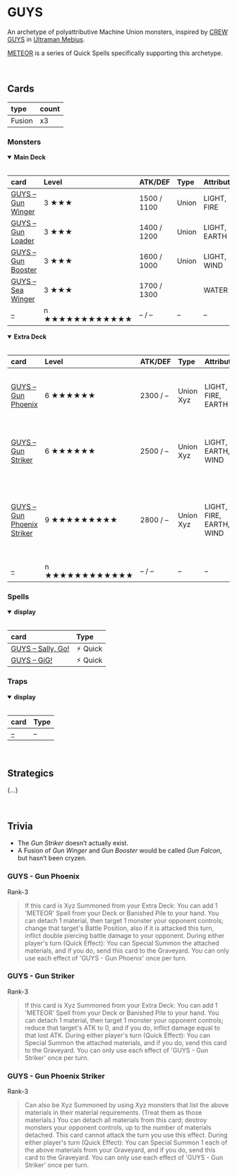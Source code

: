 # GUYS

An archetype of polyattributive Machine Union monsters, inspired by [CREW GUYS](https://ultra.fandom.com/wiki/GUYS_(Guards_for_UtilitY_Situation)) in [Ultraman Mebius](https://ultra.fandom.com/wiki/Ultraman_Mebius_(character)).

[METEOR](METEOR.md) is a series of Quick Spells specifically supporting this archetype.


<br>


## Cards

| type | count |
| :--- | :---- |
| Fusion | x3 |

### Monsters

<details open>
  <summary> <b> Main Deck </b> </summary> <br>

| card | Level | ATK/DEF | Type | Attribute |
| :--- | :---- | :------ | :--- | :-------- |
| [GUYS – Gun Winger](../cards/monsters/standard/–.md) | 3 ★★★ | 1500 / 1100 | Union | LIGHT, FIRE |
| [GUYS – Gun Loader](../cards/monsters/standard/–.md) | 3 ★★★ | 1400 / 1200 | Union | LIGHT, EARTH |
| [GUYS – Gun Booster](../cards/monsters/standard/–.md) | 3 ★★★ | 1600 / 1000 | Union | LIGHT, WIND |
| [GUYS – Sea Winger](../cards/monsters/standard/–.md) | 3 ★★★ | 1700 / 1300 | | WATER |
| [–](../cards/monsters/standard/–.md) | n ★★★★★★★★★★★★ | – / – | – | – |

</details>

<details open>
  <summary> <b> Extra Deck </b> </summary> <br>

| card | Level | ATK/DEF | Type | Attribute | material |
| :--- | :---- | :------ | :--- | :-------- | :------- |
| [GUYS – Gun Phoenix](../cards/monsters/–/–.md) | 6 ★★★★★★ | 2300 / – | Union Xyz | LIGHT, FIRE, EARTH | *GUYS – Gun Winger* + *GUYS – Gun Loader* |
| [GUYS – Gun Striker](../cards/monsters/–/–.md) | 6 ★★★★★★ | 2500 / – | Union Xyz | LIGHT, EARTH, WIND | *GUYS – Gun Loader* + *GUYS – Gun Booster* |
| [GUYS – Gun Phoenix Striker](../cards/monsters/–/–.md) | 9 ★★★★★★★★★ | 2800 / – | Union Xyz | LIGHT, FIRE, EARTH, WIND | *GUYS – Gun Winger* + *GUYS – Gun Loader* + *GUYS – Gun Booster* |
| [–](../cards/monsters/–/–.md) | n ★★★★★★★★★★★★ | – / – | – | – | – |

</details>

### Spells

<details open>
  <summary> <b> display </b> </summary> <br>

| card | Type |
| :--- | :--- |
| [GUYS – Sally, Go!](../cards/spells/–/–.md) | ⚡︎ Quick |
| [GUYS – GiG!](../cards/spells/–/–.md) | ⚡︎ Quick |

</details>

### Traps

<details open>
  <summary> <b> display </b> </summary> <br>

| card | Type |
| :--- | :--- |
| [–](../cards/traps/–/–.md) | – |

</details>


<br>


## Strategics

{...}


<br>


## Trivia

- The *Gun Striker* doesn’t actually exist.
- A Fusion of *Gun Winger* and *Gun Booster* would be called *Gun Falcon*, but hasn’t been cryzen.


### GUYS - Gun Phoenix
Rank-3
> If this card is Xyz Summoned from your Extra Deck: You can add 1 'METEOR' Spell from your Deck or Banished Pile to your hand. You can detach 1 material, then target 1 monster your opponent controls; change that target's Battle Position, also if it is attacked this turn, inflict double piercing battle damage to your opponent. During either player's turn (Quick Effect): You can Special Summon the attached materials, and if you do, send this card to the Graveyard. You can only use each effect of 'GUYS - Gun Phoenix' once per turn.

### GUYS - Gun Striker
Rank-3
> If this card is Xyz Summoned from your Extra Deck: You can add 1 'METEOR' Spell from your Deck or Banished Pile to your hand. You can detach 1 material, then target 1 monster your opponent controls; reduce that target's ATK to 0, and if you do, inflict damage equal to that lost ATK. During either player's turn (Quick Effect): You can Special Summon the attached materials, and if you do, send this card to the Graveyard. You can only use each effect of 'GUYS - Gun Striker' once per turn.

### GUYS - Gun Phoenix Striker
Rank-3
> Can also be Xyz Summoned by using Xyz monsters that list the above materials in their material requirements. (Treat them as those materials.) You can detach all materials from this card; destroy monsters your opponent controls, up to the number of materials detached. This card cannot attack the turn you use this effect. During either player's turn (Quick Effect): You can Special Summon 1 each of the above materials from your Graveyard, and if you do, send this card to the Graveyard. You can only use each effect of 'GUYS - Gun Striker' once per turn.
